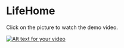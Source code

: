 # LifeHome

Click on the picture to watch the demo video.

[![Alt text for your video](https://firebasestorage.googleapis.com/v0/b/lifehome-a5228.appspot.com/o/imgAppOnGitHub%2FScreen%20Shot%202018-06-29%20at%203.23.51%20PM.png?alt=media&token=9aa9b40f-8fda-4291-b7ec-ccf7c18f5df1)](https://www.youtube.com/watch?v=sM26dzyLR3A)
